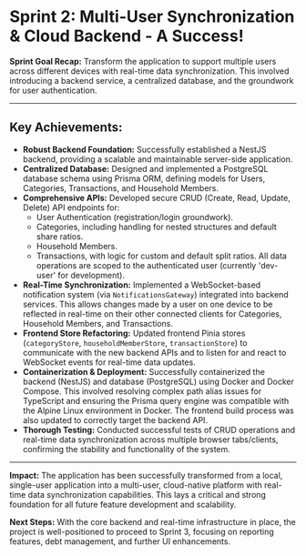 # Sprint 2: Multi-User Synchronization & Cloud Backend - A Success!

**Sprint Goal Recap:** Transform the application to support multiple users across different devices with real-time data synchronization. This involved introducing a backend service, a centralized database, and the groundwork for user authentication.

---

## Key Achievements:

*   **Robust Backend Foundation:** Successfully established a NestJS backend, providing a scalable and maintainable server-side application.
*   **Centralized Database:** Designed and implemented a PostgreSQL database schema using Prisma ORM, defining models for Users, Categories, Transactions, and Household Members.
*   **Comprehensive APIs:** Developed secure CRUD (Create, Read, Update, Delete) API endpoints for:
    *   User Authentication (registration/login groundwork).
    *   Categories, including handling for nested structures and default share ratios.
    *   Household Members.
    *   Transactions, with logic for custom and default split ratios.
    All data operations are scoped to the authenticated user (currently 'dev-user' for development).
*   **Real-Time Synchronization:** Implemented a WebSocket-based notification system (via `NotificationsGateway`) integrated into backend services. This allows changes made by a user on one device to be reflected in real-time on their other connected clients for Categories, Household Members, and Transactions.
*   **Frontend Store Refactoring:** Updated frontend Pinia stores (`categoryStore`, `householdMemberStore`, `transactionStore`) to communicate with the new backend APIs and to listen for and react to WebSocket events for real-time data updates.
*   **Containerization & Deployment:** Successfully containerized the backend (NestJS) and database (PostgreSQL) using Docker and Docker Compose. This involved resolving complex path alias issues for TypeScript and ensuring the Prisma query engine was compatible with the Alpine Linux environment in Docker. The frontend build process was also updated to correctly target the backend API.
*   **Thorough Testing:** Conducted successful tests of CRUD operations and real-time data synchronization across multiple browser tabs/clients, confirming the stability and functionality of the system.

---

**Impact:** The application has been successfully transformed from a local, single-user application into a multi-user, cloud-native platform with real-time data synchronization capabilities. This lays a critical and strong foundation for all future feature development and scalability.

**Next Steps:** With the core backend and real-time infrastructure in place, the project is well-positioned to proceed to Sprint 3, focusing on reporting features, debt management, and further UI enhancements.